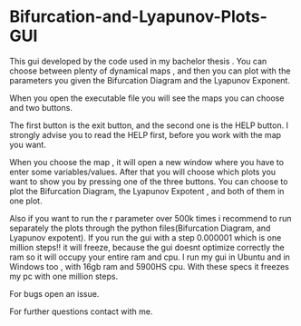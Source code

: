 # Bifurcation-and-Lyapunov-Plots-GUI
This gui  developed by the code used in my bachelor thesis . You can choose between plenty of dynamical maps , and then you can plot with the parameters you given the Bifurcation Diagram and the Lyapunov Exponent.

When you open the executable file you will see the maps you can choose and two buttons.

The first button is the exit button, and the second one is the HELP button. I strongly advise you to read the HELP first, before you work with the map you want.

When you choose the map , it will open a new window where you have to enter some variables/values. After that you will choose which plots you want to show you by pressing one of the three buttons.
You can choose to plot the Bifurcation Diagram, the Lyapunov Expotent , and both of them in one plot.

Also if you want to run the r parameter over 500k times i recommend to run separately the plots through the python files(Bifurcation Diagram, and Lyapunov expotent). If you run the gui with a step 0.000001 which is one million steps!! it will freeze, because the gui doesnt optimize correctly the ram so it will occupy your entire ram and cpu. I run my gui in Ubuntu and in Windows too , with 16gb ram and 5900HS cpu. With these specs it freezes my pc with one million steps.

For bugs open an issue.

For further questions contact with me.
